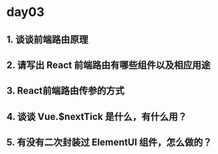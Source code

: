 # day03

## 1. 谈谈前端路由原理

## 2. 请写出 React 前端路由有哪些组件以及相应用途

## 3. React前端路由传参的方式

## 4. 谈谈 Vue.$nextTick 是什么，有什么用？

## 5. 有没有二次封装过 ElementUI 组件，怎么做的？
